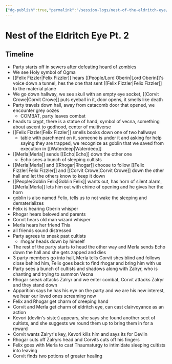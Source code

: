 ```yaml
---
{"dg-publish":true,"permalink":"/session-logs/nest-of-the-eldritch-eye/session-7-2025-05-28/"}
---
```


# Nest of the Eldritch Eye Pt. 2
## Timeline
- Party starts off in sewers after defeating hoard of zombies
- We see Holy symbol of Ogma
- [[Felix Fizzler\|Felix Fizzler]] hears [[People/Lord Oberin\|Lord Oberin]]'s voice down a tunnel, hes the one that sent [[Felix Fizzler\|Felix Fizzler]] to the material plane 
- We go down hallway, we see skull with an empty eye socket, [[Corvit Crowe\|Corvit Crowe]] puts eyeball in it, door opens, it smells like death
- Party travels down hall, away from catacomb door that opened, we encounter grey oozes
	- COMBAT, party leaves combat
- heads to crypt, there is a statue of hand, symbol of vecna, something about ascent to godhood, center of multiverse
- [[Felix Fizzler\|Felix Fizzler]] smells books down one of two hallways
	- table with parchment on it, someone is under it and asking for help saying they are trapped, we recognize as goblin that we saved from execution in [[Waterdeep\|Waterdeep]]
- [[Merla\|Merla]] sends [[Echo\|Echo]] down the other one
	- Echo sees a bunch of sleeping cultists
- [[Merla\|Merla]] and [[Rhogar\|Rhogar]] choose to follow [[Felix Fizzler\|Felix Fizzler]] and [[Corvit Crowe\|Corvit Crowe]] down the other hall and let the others know to keep it down
- [[People/Goblin Felix\|Goblin Felix]] wants out, has horn of silent alarm, [[Merla\|Merla]] lets him out with chime of opening and he gives her the horn
- goblin is also named Felix, tells us to not wake the sleeping and dematerializes
- Felix is hearing Oberin whisper
- Rhogar hears beloved and parents
- Corvit hears old man wizard whisper
- Merla hears her friend Thia
- all friends sound distressed
- Party agrees to sneak past cultists
	- rhogar heads down by himself
- The rest of the party starts to head the other way and Merla sends Echo down the hall and she gets zapped and dies
- 3 party members go into hall, Merla tells Corvit shes blind and follows close behind him, Felix goes back to find rhogar and bring him with us
- Party sees a bunch of cultists and shadows along with Zalryr, who is chanting and trying to summon Vecna
- Rhogar sneak attacks Zalryr and we enter combat, Corvit attacks Zalryr and they stand down
- Apparition says he has his eye on the party and we are his new interest, we hear our loved ones screaming now
- Felix and Rhogar get charm of creeping hand
- Corvit and Merla get charm of eldritch eye, can cast clairvoyance as an action 
- Kevori (devlin's sister) appears, she says she found another sect of cultists, and she suggests we round them up to bring them in for a reward
- Corvit wants Zalryr's key, Kevori kills him and says its for Devlin
- Rhogar cuts off Zalryrs head and Corvits cuts off his fingers
- Felix goes with Merla to cast Thaumaturgy to intimidate sleeping cultists into leaving
- Corvit finds two potions of greater healing